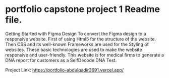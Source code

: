 # portfolio capstone project 1 Readme file.
Getting Started with Figma Design
To convert the Figma design to a responsive website.
First of using Html5 for the structure of the website.
Then CSS and its well-known Frameworks are used for the Styling of websites.
These basic technologies are used to make the website responsive and user-friendly.
This website is for medical firms to generate a DNA report for customers as a SelfDecode DNA Test.

Project Link: https://portfolio-abdulqadir3691.vercel.app/


